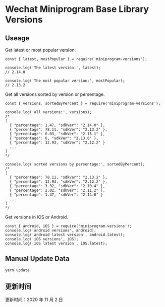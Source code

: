 
# Wechat Miniprogram Base Library Versions

## Useage

Get latest or most popular version:

```;
const { latest, mostPopular } = require('miniprogram-versions');

console.log('The latest version:', latest);
// 2.14.0

console.log('The most popular version:', mostPopular);
// 2.13.2

```

Get all versions sorted by version or persentage.

```
const { versions, sortedByPercent } = require('miniprogram-versions');

console.log('all versions:', versions);
/*
[
  { "percentage": 1.47, "sdkVer": "2.14.0" },
  { "percentage": 78.11, "sdkVer": "2.13.2" },
  { "percentage": 0.03, "sdkVer": "2.13.1" },
  { "percentage": 0, "sdkVer": "2.13.0" },
  { "percentage": 12.93, "sdkVer": "2.12.2" }
  ...
]
*/

console.log('sorted versions by persentage:', sortedByPercent);
/*
[
  { "percentage": 78.11, "sdkVer": "2.13.2" },
  { "percentage": 12.93, "sdkVer": "2.12.2" },
  { "percentage": 3.32, "sdkVer": "2.10.4" },
  { "percentage": 2.02, "sdkVer": "2.11.2" },
  { "percentage": 1.47, "sdkVer": "2.14.0" }
  ...
]
*/
```

Get versions in iOS or Android.

```
const { android, iOS } = require('miniprogram-versions');
console.log('android versions', android);
console.log('android latest version', android.latest);
console.log('iOS versions', iOS);
console.log('iOS latest version', iOS.latest);
```

## Manual Update Data

```
yarn update
```

## 更新时间

更新时间：2020 年 11 月 2 日
